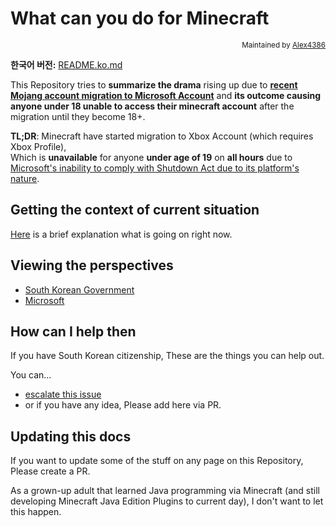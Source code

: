 # What can you do for Minecraft
<p align="right"><sup>Maintained by <a href="https://github.com/Alex4386">Alex4386</a></sup></p>

**한국어 버전:** [README.ko.md](./README.ko.md)

This Repository tries to **summarize the drama** rising up due to **[recent Mojang account migration to Microsoft Account](https://help.minecraft.net/hc/en-us/articles/4403183382541-How-to-Migrate-Your-Mojang-Account-to-a-Microsoft-Account-No-Images-)** and **its outcome causing anyone under 18 unable to access their minecraft account** after the migration until they become 18+.  

**TL;DR**: Minecraft have started migration to Xbox Account (which requires Xbox Profile),  
Which is **unavailable** for anyone **under age of 19** on **all hours** due to [Microsoft's inability to comply with Shutdown Act due to its platform's nature](./perspectives/microsoft/README.md).

## Getting the context of current situation
[Here](./context/README.md) is a brief explanation what is going on right now.  

## Viewing the perspectives
* [South Korean Government](./perspectives/gov/README.md)
* [Microsoft](./perspectives/microsoft/README.md)

## How can I help then
If you have South Korean citizenship, These are the things you can help out.  

You can...
* [escalate this issue](./escalate/README.md)
* or if you have any idea, Please add here via PR.

## Updating this docs
If you want to update some of the stuff on any page on this Repository, Please create a PR.  

As a grown-up adult that learned Java programming via Minecraft (and still developing Minecraft Java Edition Plugins to current day), I don't want to let this happen.  
